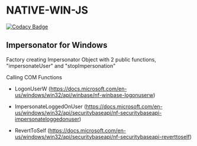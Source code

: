 # NATIVE-WIN-JS

[![Codacy Badge](https://api.codacy.com/project/badge/Grade/e14ad54a68b14e958d6f42e32fcad19b)](https://app.codacy.com/gh/UBitSandBox/NATIVE-WIN-JS?utm_source=github.com&utm_medium=referral&utm_content=UBitSandBox/NATIVE-WIN-JS&utm_campaign=Badge_Grade_Dashboard)

## Impersonator for Windows 

Factory creating Impersonator Object with 2 public functions, "impersonateUser" and "stopImpersonation"

Calling COM Functions 

- LogonUserW (https://docs.microsoft.com/en-us/windows/win32/api/winbase/nf-winbase-logonuserw)

- ImpersonateLoggedOnUser (https://docs.microsoft.com/en-us/windows/win32/api/securitybaseapi/nf-securitybaseapi-impersonateloggedonuser)

- RevertToSelf (https://docs.microsoft.com/en-us/windows/win32/api/securitybaseapi/nf-securitybaseapi-reverttoself)
